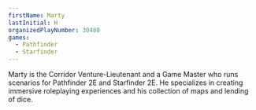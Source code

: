 ```yaml
---
firstName: Marty
lastInitial: H
organizedPlayNumber: 30480
games:
  - Pathfinder
  - Starfinder
---
```


Marty is the Corridor Venture-Lieutenant and a Game Master who runs scenarios for Pathfinder 2E and Starfinder 2E. He specializes in creating immersive roleplaying experiences and his collection of maps and lending of dice.